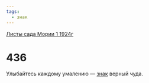 ```yaml
---
tags:
  - знак
---
```


[Листы сада Мории 1 1924г](/agni/1924)

# 436
Улыбайтесь каждому умалению — [знак](/tag/#знак) верный чуда.   

